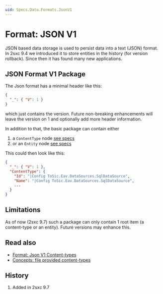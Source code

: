 ```yaml
---
uid: Specs.Data.Formats.JsonV1
---
```


# Format: JSON V1

JSON based data storage is used to persist data into a text (JSON) format. In 2sxc 9.4 we introduced it to store entities in the history (for version rollback). Since then it has found many new applications. 

## JSON Format V1 Package
The Json format has a minimal header like this:

```json
{
  "_": { "V": 1 }
}
```

which just contains the version. Future non-breaking enhancements will leave the version on 1 and optionally add more header information. 

In addition to that, the basic package can contain either
1. a `ContentType` node [see specs](xref:Specs.Data.Formats.JsonV1-ContentType)
1. or an `Entity` node [see specs](xref:Specs.Data.Formats.JsonV1-Entity)

This could then look like this: 

```json
{
  "_": { "V": 1 },
  "ContentType": {
    "Id": "|Config ToSic.Eav.DataSources.SqlDataSource",
    "Name": "|Config ToSic.Eav.DataSources.SqlDataSource",
    ...
  }
}
```

## Limitations
As of now (2sxc 9.7) such a package can only contain 1 root item (a content-type or an entity). Future versions may enhance this.  

## Read also

* [Format: Json V1 Content-types](xref:Specs.Data.Formats.JsonV1-ContentType)
* [Concepts: file provided content-types](xref:Specs.Data.FileBasedContentTypes)

## History

1. Added in 2sxc 9.7

